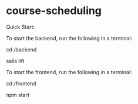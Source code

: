 # course-scheduling
Quick Start:

To start the backend, run the following in a terminal:

cd /backend

sails lift

To start the frontend, run the following in a terminal:

cd /frontend

npm start
